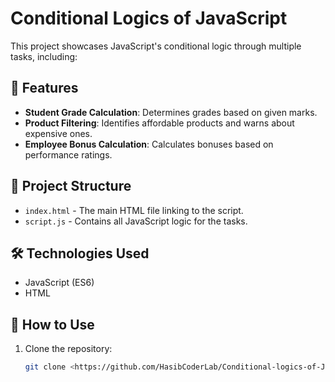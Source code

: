 # Conditional Logics of JavaScript

This project showcases JavaScript's conditional logic through multiple tasks, including:

## 🚀 Features
- **Student Grade Calculation**: Determines grades based on given marks.
- **Product Filtering**: Identifies affordable products and warns about expensive ones.
- **Employee Bonus Calculation**: Calculates bonuses based on performance ratings.

## 📁 Project Structure
- `index.html` - The main HTML file linking to the script.
- `script.js` - Contains all JavaScript logic for the tasks.

## 🛠️ Technologies Used
- JavaScript (ES6)
- HTML

## 📌 How to Use
1. Clone the repository:
   ```sh
   git clone <https://github.com/HasibCoderLab/Conditional-logics-of-Js>
